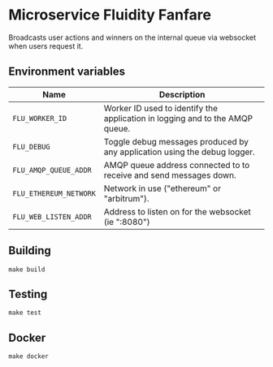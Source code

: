 
# Microservice Fluidity Fanfare

Broadcasts user actions and winners on the internal queue via
websocket when users request it.

## Environment variables

|          Name          |                                 Description
|------------------------|------------------------------------------------------------------------------|
| `FLU_WORKER_ID`        | Worker ID used to identify the application in logging and to the AMQP queue. |
| `FLU_DEBUG`            | Toggle debug messages produced by any application using the debug logger.    |
| `FLU_AMQP_QUEUE_ADDR`  | AMQP queue address connected to to receive and send messages down.           |
| `FLU_ETHEREUM_NETWORK` | Network in use ("ethereum" or "arbitrum").                                   |
| `FLU_WEB_LISTEN_ADDR`  | Address to listen on for the websocket (ie ":8080")                          |

## Building

	make build

## Testing

	make test

## Docker

	make docker

